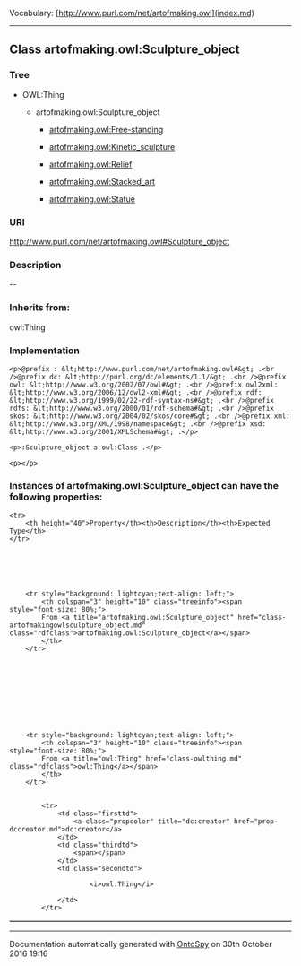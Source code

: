 Vocabulary: [http://www.purl.com/net/artofmaking.owl](index.md) 



---	
	




    


## Class artofmaking.owl:Sculpture_object


### Tree

* OWL:Thing
    * artofmaking.owl:Sculpture_object


        * [artofmaking.owl:Free-standing](class-artofmakingowlfree-standing.md) 

        * [artofmaking.owl:Kinetic_sculpture](class-artofmakingowlkinetic_sculpture.md) 

        * [artofmaking.owl:Relief](class-artofmakingowlrelief.md) 

        * [artofmaking.owl:Stacked_art](class-artofmakingowlstacked_art.md) 

        * [artofmaking.owl:Statue](class-artofmakingowlstatue.md) 
        






### URI
http://www.purl.com/net/artofmaking.owl#Sculpture_object

### Description
--



### Inherits from:
owl:Thing




### Implementation
```
<p>@prefix : &lt;http://www.purl.com/net/artofmaking.owl#&gt; .<br />@prefix dc: &lt;http://purl.org/dc/elements/1.1/&gt; .<br />@prefix owl: &lt;http://www.w3.org/2002/07/owl#&gt; .<br />@prefix owl2xml: &lt;http://www.w3.org/2006/12/owl2-xml#&gt; .<br />@prefix rdf: &lt;http://www.w3.org/1999/02/22-rdf-syntax-ns#&gt; .<br />@prefix rdfs: &lt;http://www.w3.org/2000/01/rdf-schema#&gt; .<br />@prefix skos: &lt;http://www.w3.org/2004/02/skos/core#&gt; .<br />@prefix xml: &lt;http://www.w3.org/XML/1998/namespace&gt; .<br />@prefix xsd: &lt;http://www.w3.org/2001/XMLSchema#&gt; .</p>

<p>:Sculpture_object a owl:Class .</p>

<p></p>
```




### Instances of artofmaking.owl:Sculpture_object can have the following properties:

<table border="1" cellspacing="3" cellpadding="5" class="classproperties table-hover ">

    <tr>
        <th height="40">Property</th><th>Description</th><th>Expected Type</th>
    </tr>

          

        
            
        
        <tr style="background: lightcyan;text-align: left;">
            <th colspan="3" height="10" class="treeinfo"><span style="font-size: 80%;">
            From <a title="artofmaking.owl:Sculpture_object" href="class-artofmakingowlsculpture_object.md" class="rdfclass">artofmaking.owl:Sculpture_object</a></span>
            </th>
        </tr>       

            

        

          

        
            
        
        <tr style="background: lightcyan;text-align: left;">
            <th colspan="3" height="10" class="treeinfo"><span style="font-size: 80%;">
            From <a title="owl:Thing" href="class-owlthing.md" class="rdfclass">owl:Thing</a></span>
            </th>
        </tr>       

            
            <tr>
                <td class="firsttd">
                    <a class="propcolor" title="dc:creator" href="prop-dccreator.md">dc:creator</a>         
                </td>
                <td class="thirdtd">
                    <span></span>
                </td>
                <td class="secondtd">
                    
                        <i>owl:Thing</i>
                    
                </td>
            </tr>

            

        

    

</table>













---

Documentation automatically generated with [OntoSpy](http://ontospy.readthedocs.org/ "Open") on 30th October 2016 19:16